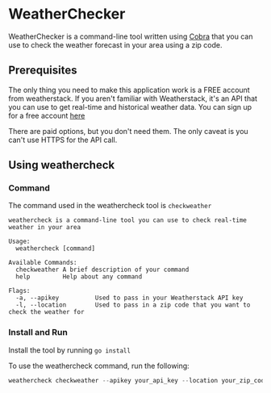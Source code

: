 # WeatherChecker
WeatherChecker is a command-line tool written using [Cobra](https://github.com/spf13/cobra) that you can use to check the weather forecast in your area using a zip code.

## Prerequisites
The only thing you need to make this application work is a FREE account from weatherstack. If you aren't familiar with Weatherstack, it's an API that you can use to get real-time and historical weather data. You can sign up for a free account [here](https://weatherstack.com/)

There are paid options, but you don't need them. The only caveat is you can't use HTTPS for the API call.

## Using weathercheck

### Command
The command used in the weathercheck tool is `checkweather`

```shell
weathercheck is a command-line tool you can use to check real-time weather in your area

Usage:
  weathercheck [command]

Available Commands:
  checkweather A brief description of your command
  help         Help about any command

Flags:
  -a, --apikey          Used to pass in your Weatherstack API key
  -l, --location        Used to pass in a zip code that you want to check the weather for
```

### Install and Run
Install the tool by running `go install`

To use the weathercheck command, run the following:
```go
weathercheck checkweather --apikey your_api_key --location your_zip_code
```